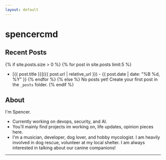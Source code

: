 ```yaml
---
layout: default
---
```


# spencercmd


## Recent Posts

{% if site.posts.size > 0 %}
  {% for post in site.posts limit:5 %}
  - [{{ post.title }}]({{ post.url | relative_url }}) - {{ post.date | date: "%B %d, %Y" }}
  {% endfor %}
{% else %}
  No posts yet! Create your first post in the `_posts` folder.
{% endif %}

## About

I'm Spencer.
- Currently working on devops, security, and AI.
- You'll mainly find projects im working on, life updates, opinion pieces here.
- I'm a musician, developer, dog lover, and hobby mycologist. I am heavily involved in dog rescue, volunteer at my local shelter. I am always interested in talking about our canine companions!

---